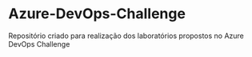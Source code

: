 # Azure-DevOps-Challenge
Repositório criado para realização dos laboratórios propostos no Azure DevOps Challenge
